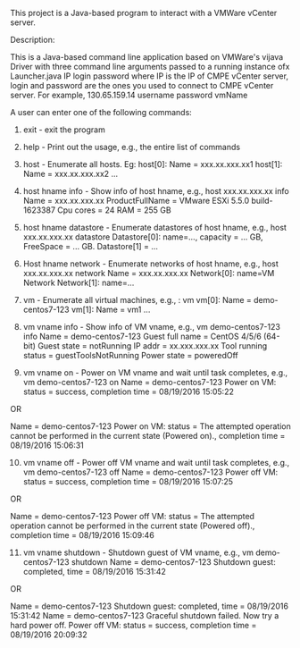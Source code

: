 This project is a Java-based program to interact with a VMWare vCenter server.



Description:

This is a Java-based command line application based on VMWare's vijava Driver with three command line arguments passed to a running instance ofx Launcher.java
IP login password
where IP is the IP of CMPE vCenter server, login and password are the ones you used to connect to CMPE vCenter
server. For example,
130.65.159.14 username password vmName

A user can enter one of the following commands: 

1. exit - exit the program

2. help - Print out the usage, e.g., the
entire list of commands

3. host - Enumerate all hosts. Eg: 
host[0]: Name = xxx.xx.xxx.xx1
host[1]: Name = xxx.xx.xxx.xx2
...	

4. host hname info - Show info of host hname, e.g., host xxx.xx.xxx.xx info
Name = xxx.xx.xxx.xx
ProductFullName = VMware ESXi 5.5.0 build-1623387
Cpu cores = 24
RAM = 255 GB

5. host hname datastore - Enumerate datastores of host hname, e.g., host xxx.xx.xxx.xx datastore
Datastore[0]: name=..., capacity = ... GB, FreeSpace = ... GB.
Datastore[1] = ...

6. Host hname network - Enumerate networks of host hname, e.g., host xxx.xx.xxx.xx network
Name = xxx.xx.xxx.xx
Network[0]: name=VM Network
Network[1]: name=...

7. vm - Enumerate all virtual machines, e.g., : vm 
vm[0]: Name = demo-centos7-123
vm[1]: Name = vm1
...

8. vm vname info - Show info of VM vname, e.g., vm demo-centos7-123 info
Name = demo-centos7-123
Guest full name = CentOS 4/5/6 (64-bit)
Guest state = notRunning
IP addr = xx.xxx.xxx.xx
Tool running status = guestToolsNotRunning
Power state = poweredOff

9. vm vname on - Power on VM vname and wait until task completes, e.g., vm demo-centos7-123 on
Name = demo-centos7-123
Power on VM: status = success, completion time = 08/19/2016
15:05:22

OR

Name = demo-centos7-123
Power on VM: status = The attempted operation cannot be
performed in the current state (Powered on)., completion time =
08/19/2016 15:06:31

10. vm vname off - Power off VM vname and wait until task completes, e.g., vm demo-centos7-123 off
Name = demo-centos7-123
Power off VM: status = success, completion time = 08/19/2016
15:07:25

OR 

Name = demo-centos7-123
Power off VM: status = The attempted operation cannot be
performed in the current state (Powered off)., completion time =
08/19/2016 15:09:46

11. vm vname shutdown - Shutdown guest of VM vname, e.g., vm demo-centos7-123 shutdown
Name = demo-centos7-123
Shutdown guest: completed, time = 08/19/2016 15:31:42

OR 

Name = demo-centos7-123
Shutdown guest: completed, time = 08/19/2016 15:31:42
Name = demo-centos7-123
Graceful shutdown failed. Now try a hard power off.
Power off VM: status = success, completion time = 08/19/2016
20:09:32

